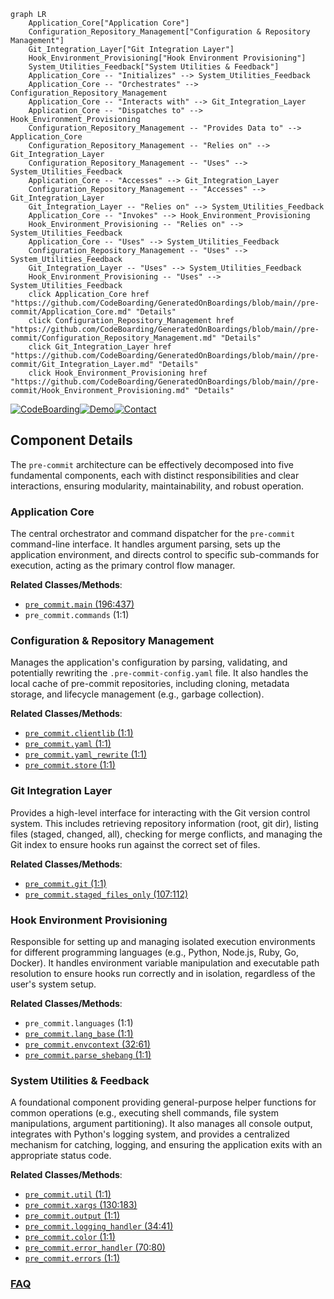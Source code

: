 ```mermaid
graph LR
    Application_Core["Application Core"]
    Configuration_Repository_Management["Configuration & Repository Management"]
    Git_Integration_Layer["Git Integration Layer"]
    Hook_Environment_Provisioning["Hook Environment Provisioning"]
    System_Utilities_Feedback["System Utilities & Feedback"]
    Application_Core -- "Initializes" --> System_Utilities_Feedback
    Application_Core -- "Orchestrates" --> Configuration_Repository_Management
    Application_Core -- "Interacts with" --> Git_Integration_Layer
    Application_Core -- "Dispatches to" --> Hook_Environment_Provisioning
    Configuration_Repository_Management -- "Provides Data to" --> Application_Core
    Configuration_Repository_Management -- "Relies on" --> Git_Integration_Layer
    Configuration_Repository_Management -- "Uses" --> System_Utilities_Feedback
    Application_Core -- "Accesses" --> Git_Integration_Layer
    Configuration_Repository_Management -- "Accesses" --> Git_Integration_Layer
    Git_Integration_Layer -- "Relies on" --> System_Utilities_Feedback
    Application_Core -- "Invokes" --> Hook_Environment_Provisioning
    Hook_Environment_Provisioning -- "Relies on" --> System_Utilities_Feedback
    Application_Core -- "Uses" --> System_Utilities_Feedback
    Configuration_Repository_Management -- "Uses" --> System_Utilities_Feedback
    Git_Integration_Layer -- "Uses" --> System_Utilities_Feedback
    Hook_Environment_Provisioning -- "Uses" --> System_Utilities_Feedback
    click Application_Core href "https://github.com/CodeBoarding/GeneratedOnBoardings/blob/main//pre-commit/Application_Core.md" "Details"
    click Configuration_Repository_Management href "https://github.com/CodeBoarding/GeneratedOnBoardings/blob/main//pre-commit/Configuration_Repository_Management.md" "Details"
    click Git_Integration_Layer href "https://github.com/CodeBoarding/GeneratedOnBoardings/blob/main//pre-commit/Git_Integration_Layer.md" "Details"
    click Hook_Environment_Provisioning href "https://github.com/CodeBoarding/GeneratedOnBoardings/blob/main//pre-commit/Hook_Environment_Provisioning.md" "Details"
```
[![CodeBoarding](https://img.shields.io/badge/Generated%20by-CodeBoarding-9cf?style=flat-square)](https://github.com/CodeBoarding/GeneratedOnBoardings)[![Demo](https://img.shields.io/badge/Try%20our-Demo-blue?style=flat-square)](https://www.codeboarding.org/demo)[![Contact](https://img.shields.io/badge/Contact%20us%20-%20contact@codeboarding.org-lightgrey?style=flat-square)](mailto:contact@codeboarding.org)

## Component Details

The `pre-commit` architecture can be effectively decomposed into five fundamental components, each with distinct responsibilities and clear interactions, ensuring modularity, maintainability, and robust operation.

### Application Core
The central orchestrator and command dispatcher for the `pre-commit` command-line interface. It handles argument parsing, sets up the application environment, and directs control to specific sub-commands for execution, acting as the primary control flow manager.


**Related Classes/Methods**:

- <a href="https://github.com/pre-commit/pre-commit/blob/master/pre_commit/main.py#L196-L437" target="_blank" rel="noopener noreferrer">`pre_commit.main` (196:437)</a>
- `pre_commit.commands` (1:1)


### Configuration & Repository Management
Manages the application's configuration by parsing, validating, and potentially rewriting the `.pre-commit-config.yaml` file. It also handles the local cache of pre-commit repositories, including cloning, metadata storage, and lifecycle management (e.g., garbage collection).


**Related Classes/Methods**:

- <a href="https://github.com/pre-commit/pre-commit/blob/master/pre_commit/clientlib.py#L1-L1" target="_blank" rel="noopener noreferrer">`pre_commit.clientlib` (1:1)</a>
- <a href="https://github.com/pre-commit/pre-commit/blob/master/pre_commit/yaml.py#L1-L1" target="_blank" rel="noopener noreferrer">`pre_commit.yaml` (1:1)</a>
- <a href="https://github.com/pre-commit/pre-commit/blob/master/pre_commit/yaml_rewrite.py#L1-L1" target="_blank" rel="noopener noreferrer">`pre_commit.yaml_rewrite` (1:1)</a>
- <a href="https://github.com/pre-commit/pre-commit/blob/master/pre_commit/store.py#L1-L1" target="_blank" rel="noopener noreferrer">`pre_commit.store` (1:1)</a>


### Git Integration Layer
Provides a high-level interface for interacting with the Git version control system. This includes retrieving repository information (root, git dir), listing files (staged, changed, all), checking for merge conflicts, and managing the Git index to ensure hooks run against the correct set of files.


**Related Classes/Methods**:

- <a href="https://github.com/pre-commit/pre-commit/blob/master/pre_commit/git.py#L1-L1" target="_blank" rel="noopener noreferrer">`pre_commit.git` (1:1)</a>
- <a href="https://github.com/pre-commit/pre-commit/blob/master/pre_commit/staged_files_only.py#L107-L112" target="_blank" rel="noopener noreferrer">`pre_commit.staged_files_only` (107:112)</a>


### Hook Environment Provisioning
Responsible for setting up and managing isolated execution environments for different programming languages (e.g., Python, Node.js, Ruby, Go, Docker). It handles environment variable manipulation and executable path resolution to ensure hooks run correctly and in isolation, regardless of the user's system setup.


**Related Classes/Methods**:

- `pre_commit.languages` (1:1)
- <a href="https://github.com/pre-commit/pre-commit/blob/master/pre_commit/lang_base.py#L1-L1" target="_blank" rel="noopener noreferrer">`pre_commit.lang_base` (1:1)</a>
- <a href="https://github.com/pre-commit/pre-commit/blob/master/pre_commit/envcontext.py#L32-L61" target="_blank" rel="noopener noreferrer">`pre_commit.envcontext` (32:61)</a>
- <a href="https://github.com/pre-commit/pre-commit/blob/master/pre_commit/parse_shebang.py#L1-L1" target="_blank" rel="noopener noreferrer">`pre_commit.parse_shebang` (1:1)</a>


### System Utilities & Feedback
A foundational component providing general-purpose helper functions for common operations (e.g., executing shell commands, file system manipulations, argument partitioning). It also manages all console output, integrates with Python's logging system, and provides a centralized mechanism for catching, logging, and ensuring the application exits with an appropriate status code.


**Related Classes/Methods**:

- <a href="https://github.com/pre-commit/pre-commit/blob/master/pre_commit/util.py#L1-L1" target="_blank" rel="noopener noreferrer">`pre_commit.util` (1:1)</a>
- <a href="https://github.com/pre-commit/pre-commit/blob/master/pre_commit/xargs.py#L130-L183" target="_blank" rel="noopener noreferrer">`pre_commit.xargs` (130:183)</a>
- <a href="https://github.com/pre-commit/pre-commit/blob/master/pre_commit/output.py#L1-L1" target="_blank" rel="noopener noreferrer">`pre_commit.output` (1:1)</a>
- <a href="https://github.com/pre-commit/pre-commit/blob/master/pre_commit/logging_handler.py#L34-L41" target="_blank" rel="noopener noreferrer">`pre_commit.logging_handler` (34:41)</a>
- <a href="https://github.com/pre-commit/pre-commit/blob/master/pre_commit/color.py#L1-L1" target="_blank" rel="noopener noreferrer">`pre_commit.color` (1:1)</a>
- <a href="https://github.com/pre-commit/pre-commit/blob/master/pre_commit/error_handler.py#L70-L80" target="_blank" rel="noopener noreferrer">`pre_commit.error_handler` (70:80)</a>
- <a href="https://github.com/pre-commit/pre-commit/blob/master/pre_commit/errors.py#L1-L1" target="_blank" rel="noopener noreferrer">`pre_commit.errors` (1:1)</a>




### [FAQ](https://github.com/CodeBoarding/GeneratedOnBoardings/tree/main?tab=readme-ov-file#faq)
